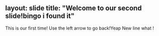 layout: slide
title: "Welcome to our second slide!bingo i found it"
---
This is our first time!
Use the left arrow to go back!Yeap
New line 
what !
